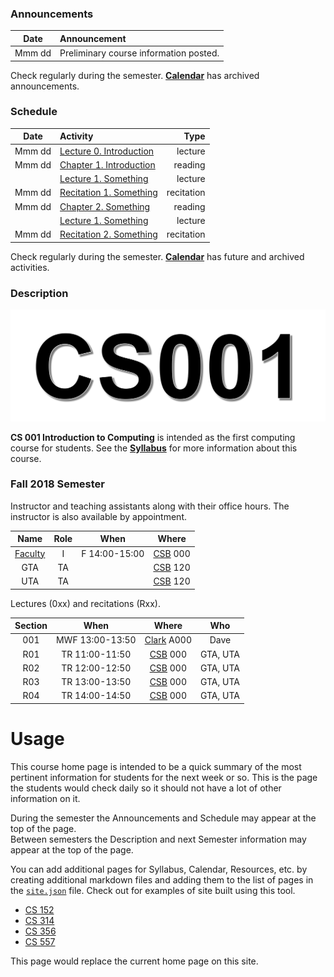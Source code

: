 ### Announcements

| Date   | Announcement  |
| :---:  | :----------- |
| Mmm dd | Preliminary course information posted. |
   
Check regularly during the semester.
[**Calendar**]() has archived announcements.


### Schedule

| Date   | Activity | Type |
| ----   | :------- | ---: |
| Mmm dd | [Lecture 0. Introduction]() | lecture |
| Mmm dd | [Chapter 1. Introduction]() |  reading |
|        | [Lecture 1. Something]() | lecture |
| Mmm dd | [Recitation 1. Something]() |  recitation |
| Mmm dd | [Chapter 2. Something]() |  reading |
|        | [Lecture 1. Something]() | lecture |
| Mmm dd | [Recitation 2. Something]() | recitation |

Check regularly during the semester.
[**Calendar**]() has future and archived activities.


### Description
![course graphic](images/course.png)

**CS 001 Introduction to Computing**
is intended as the first computing course for students.
See the [**Syllabus**]() for more information about this course.


### Fall 2018 Semester
Instructor and teaching assistants along with their office hours.
The instructor is also available by appointment.

| Name  | Role  | When  | Where |
| :---: | :---: | :---: | :---: |
| [Faculty](#/faculty) | I | F 14:00-15:00 | [CSB](https://map.concept3d.com/?id=748#!m/122341) 000 |
| GTA | TA | | [CSB](https://map.concept3d.com/?id=748#!m/122341) 120 |
| UTA | TA | | [CSB](https://map.concept3d.com/?id=748#!m/122341) 120 |
  
Lectures (0xx) and recitations (Rxx).

| Section | When  | Where | Who |
| :-----: | :---: | :---: | :---: |
| 001 | MWF  13:00-13:50 | [Clark](https://map.concept3d.com/?id=748#!m/122340) A000 | Dave |
| R01 | TR  11:00-11:50 | [CSB](https://map.concept3d.com/?id=748#!m/122341) 000 | GTA, UTA |
| R02 | TR  12:00-12:50 | [CSB](https://map.concept3d.com/?id=748#!m/122341) 000 | GTA, UTA |
| R03 | TR  13:00-13:50 | [CSB](https://map.concept3d.com/?id=748#!m/122341) 000 | GTA, UTA |
| R04 | TR  14:00-14:50 | [CSB](https://map.concept3d.com/?id=748#!m/122341) 000 | GTA, UTA | 
 

# Usage
This course home page is intended to be a quick summary of the most pertinent information for students for the next week or so.
This is the page the students would check daily so it should not have a lot of other information on it. 

During the semester the Announcements and Schedule may appear at the top of the page.  
Between semesters the Description and next Semester information may appear at the top of the page.

You can add additional pages for Syllabus, Calendar, Resources, etc. by creating additional markdown files and adding them to the list of pages in the [`site.json`](#/site) file.
Check out for examples of site built using this tool. 
* [CS 152](http://www.cs.colostate.edu/~cs152) 
* [CS 314](http://www.cs.colostate.edu/~cs314) 
* [CS 356](http://www.cs.colostate.edu/~cs356) 
* [CS 557](http://www.cs.colostate.edu/~cs557)

This page would replace the current home page on this site.

